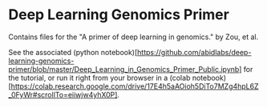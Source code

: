 # Deep Learning Genomics Primer

Contains files for the "A primer of deep learning in genomics." by Zou, et al.

See the associated (python notebook)[https://github.com/abidlabs/deep-learning-genomics-primer/blob/master/Deep_Learning_in_Genomics_Primer_Public.ipynb] for the tutorial, or run it right from your browser in a (colab notebook)[https://colab.research.google.com/drive/17E4h5aAOioh5DiTo7MZg4hpL6Z_0FyWr#scrollTo=eiiwjw4yhX0P].
